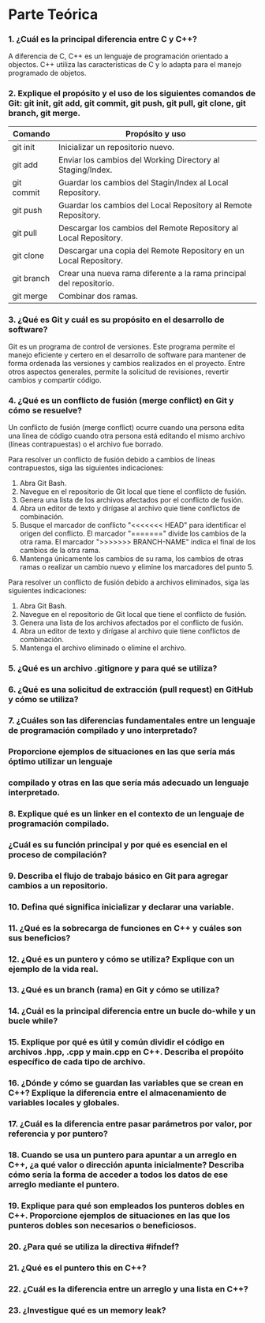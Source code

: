 
# Parte Teórica

### 1. ¿Cuál es la principal diferencia entre C y C++?
A diferencia de C, C++ es un lenguaje de programación orientado a objectos. 
C++ utiliza las características de C y lo adapta para el manejo programado de objetos.


### 2. Explique el propósito y el uso de los siguientes comandos de Git: git init, git add, git commit, git push, git pull, git clone, git branch, git merge.
| Comando | Propósito y uso |
| - | - |
| git init   | Inicializar un repositorio nuevo.                                   |
| git add    | Enviar los cambios del Working Directory al Staging/Index.          |
| git commit | Guardar los cambios del Stagin/Index al Local Repository.           |
| git push   | Guardar los cambios del Local Repository al Remote Repository.      |
| git pull   | Descargar los cambios del Remote Repository al Local Repository.    |
| git clone  | Descargar una copia del Remote Repository en un Local Repository.   |
| git branch | Crear una nueva rama diferente a la rama principal del repositorio. |
| git merge  | Combinar dos ramas.                                                 |


### 3. ¿Qué es Git y cuál es su propósito en el desarrollo de software?
Git es un programa de control de versiones. Este programa permite el manejo eficiente y certero en el desarrollo 
de software para mantener de forma ordenada las versiones y cambios realizados en el proyecto. Entre otros aspectos 
generales, permite la solicitud de revisiones, revertir cambios y compartir código.

### 4. ¿Qué es un conflicto de fusión (merge conflict) en Git y cómo se resuelve?
Un conflicto de fusión (merge conflict) ocurre cuando una persona edita una línea de código cuando otra persona está 
editando el mismo archivo (líneas contrapuestas) o el archivo fue borrado.

Para resolver un conflicto de fusión debido a cambios de líneas contrapuestos, siga las siguientes indicaciones:
1. Abra Git Bash.
2. Navegue en el repositorio de Git local que tiene el conflicto de fusión.
3. Genera una lista de los archivos afectados por el conflicto de fusión.
4. Abra un editor de texto y dirígase al archivo quie tiene conflictos de combinación.
5. Busque el marcador de conflicto "<<<<<<< HEAD" para identificar el origen del conflicto. El marcador "=======" divide los cambios de la otra rama. El marcador ">>>>>>> BRANCH-NAME" indica el final de los cambios de la otra rama.
6. Mantenga únicamente los cambios de su rama, los cambios de otras ramas o realizar un cambio nuevo y elimine los marcadores del punto 5.


Para resolver un conflicto de fusión debido a archivos eliminados, siga las siguientes indicaciones:
1. Abra Git Bash.
2. Navegue en el repositorio de Git local que tiene el conflicto de fusión.
3. Genera una lista de los archivos afectados por el conflicto de fusión.
4. Abra un editor de texto y dirígase al archivo quie tiene conflictos de combinación.
5. Mantenga el archivo eliminado o elimine el archivo.


### 5. ¿Qué es un archivo .gitignore y para qué se utiliza?
### 6. ¿Qué es una solicitud de extracción (pull request) en GitHub y cómo se utiliza?
### 7. ¿Cuáles son las diferencias fundamentales entre un lenguaje de programación compilado y uno interpretado?
### Proporcione ejemplos de situaciones en las que sería más óptimo utilizar un lenguaje
### compilado y otras en las que sería más adecuado un lenguaje interpretado.
### 8. Explique qué es un linker en el contexto de un lenguaje de programación compilado.
### ¿Cuál es su función principal y por qué es esencial en el proceso de compilación?
### 9. Describa el flujo de trabajo básico en Git para agregar cambios a un repositorio.
### 10. Defina qué significa inicializar y declarar una variable.
### 11. ¿Qué es la sobrecarga de funciones en C++ y cuáles son sus beneficios?
### 12. ¿Qué es un puntero y cómo se utiliza? Explique con un ejemplo de la vida real.
### 13. ¿Qué es un branch (rama) en Git y cómo se utiliza?
### 14. ¿Cuál es la principal diferencia entre un bucle do-while y un bucle while?
### 15. Explique por qué es útil y común dividir el código en archivos .hpp, .cpp y main.cpp en C++. Describa el propóito específico de cada tipo de archivo.
### 16. ¿Dónde y cómo se guardan las variables que se crean en C++? Explique la diferencia entre el almacenamiento de variables locales y globales.
### 17. ¿Cuál es la diferencia entre pasar parámetros por valor, por referencia y por puntero?
### 18. Cuando se usa un puntero para apuntar a un arreglo en C++, ¿a qué valor o dirección apunta inicialmente? Describa cómo sería la forma de acceder a todos los datos de ese arreglo mediante el puntero.
### 19. Explique para qué son empleados los punteros dobles en C++. Proporcione ejemplos de situaciones en las que los punteros dobles son necesarios o beneficiosos.
### 20. ¿Para qué se utiliza la directiva #ifndef?
### 21. ¿Qué es el puntero this en C++?
### 22. ¿Cuál es la diferencia entre un arreglo y una lista en C++?
### 23. ¿Investigue qué es un memory leak?